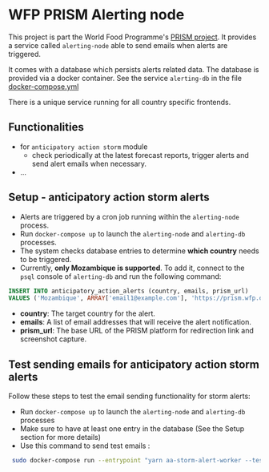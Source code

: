 # WFP PRISM Alerting node

This project is part the World Food Programme's [PRISM project](https://innovation.wfp.org/project/prism).
It provides a service called `alerting-node` able to send emails when alerts are triggered.

It comes with a database which persists alerts related data. The database is provided via a docker container. See the service `alerting-db` in the file [docker-compose.yml](./docker-compose.yml)

There is a unique service running for all country specific frontends.

## Functionalities

- for `anticipatory action storm` module
  - check periodically at the latest forecast reports, trigger alerts and send alert emails when necessary.
- ...

## Setup - anticipatory action storm alerts

- Alerts are triggered by a cron job running within the `alerting-node` process.
- Run `docker-compose up` to launch the `alerting-node` and `alerting-db` processes.
- The system checks database entries to determine **which country** needs to be triggered.
- Currently, **only Mozambique is supported**. To add it, connect to the `psql` console of `alerting-db` and run the following command:

```sql
INSERT INTO anticipatory_action_alerts (country, emails, prism_url)
VALUES ('Mozambique', ARRAY['email1@example.com'], 'https://prism.wfp.org');
```

- **country**: The target country for the alert.  
- **emails**: A list of email addresses that will receive the alert notification.  
- **prism_url**: The base URL of the PRISM platform for redirection link and screenshot capture. 

## Test sending emails for anticipatory action storm alerts

Follow these steps to test the email sending functionality for storm alerts:

- Run `docker-compose up` to launch the `alerting-node` and `alerting-db` processes
- Make sure to have at least one entry in the database (See the Setup section for more details)
- Use this command to send test emails :

```bash
 sudo docker-compose run --entrypoint "yarn aa-storm-alert-worker --testEmail='email1@example.com,email2@example.com'" alerting-node 2>&1
 ```